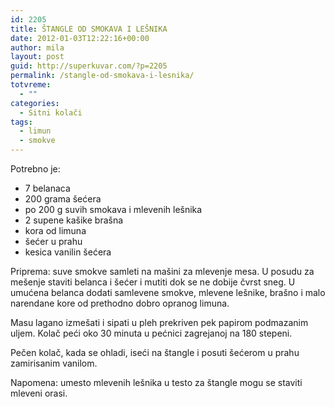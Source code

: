 ```yaml
---
id: 2205
title: ŠTANGLE OD SMOKAVA I LEŠNIKA
date: 2012-01-03T12:22:16+00:00
author: mila
layout: post
guid: http://superkuvar.com/?p=2205
permalink: /stangle-od-smokava-i-lesnika/
totvreme:
  - ""
categories:
  - Sitni kolači
tags:
  - limun
  - smokve
---
```

Potrebno je:

  * 7 belanaca
  * 200 grama šećera
  * po 200 g suvih smokava i mlevenih lešnika
  * 2 supene kašike brašna
  * kora od limuna
  * šećer u prahu
  * kesica vanilin šećera

Priprema: suve smokve samleti na mašini za mlevenje mesa. U posudu za mešenje staviti belanca i šećer i mutiti dok se ne dobije čvrst sneg. U umućena belanca dodati samlevene smokve, mlevene lešnike, brašno i malo narendane kore od prethodno dobro opranog limuna.

Masu lagano izmešati i sipati u pleh prekriven pek papirom podmazanim uljem. Kolač peći oko 30 minuta u pećnici zagrejanoj na 180 stepeni.

Pečen kolač, kada se ohladi, iseći na štangle i posuti šećerom u prahu zamirisanim vanilom.

Napomena: umesto mlevenih lešnika u testo za štangle mogu se staviti mleveni orasi.
